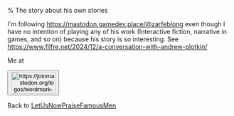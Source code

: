 % The story about his own stories

I'm following https://mastodon.gamedev.place/@zarfeblong even though I have no intention of playing any of his work (Interactive fiction, narrative in games, and so on) because his story is so interesting. See https://www.filfre.net/2024/12/a-conversation-with-andrew-plotkin/


Me at
<form action='https://mastodon.sdf.org/@drbean'>
<button type='submit' class='btn'>
<img src='./mastodon.svg'
alt='https://joinmastodon.org/logos/wordmark-black-text.svg'
style='width:100px;height:50px'/>
</button></form>

Back to [LetUsNowPraiseFamousMen](LetUsNowPraiseFamousMen.html)
